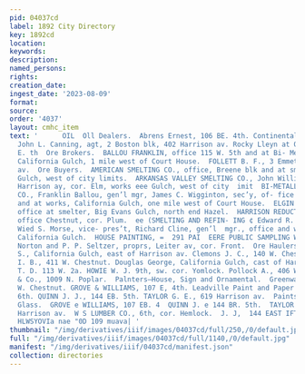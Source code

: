 ```yaml
---
pid: 04037cd
label: 1892 City Directory
key: 1892cd
location: 
keywords: 
description: 
named_persons: 
rights: 
creation_date: 
ingest_date: '2023-08-09'
format: 
source: 
order: '4037'
layout: cmhc_item
text: '      OIL  Oll Dealers.  Abrens Ernest, 106 BE. 4th. Continental Oil. Co.,
  John L. Canning, agt, 2 Boston blk, 402 Harrison av. Rocky Lleyn at Oil Co., 201
  E. th  Ore Brokers.  BALLOU FRANKLIN, office 115 W. 5th and at Bi- Metallic Smelter,
  California Gulch, 1 mile west of Court House.  FOLLETT B. F., 3 Emmet blk, 502 Harrison
  av.  Ore Buyers.  AMERICAN SMELTING CO., office, Breene blk and at smel- ter, California
  Gulch, west of city limits.  ARKANSAS VALLEY SMELTING CO., John Williams, manager,
  Harrison ay, cor. Elm, works eee Gulch, west of city  imit  BI-METALLIC SMELTING
  CO., Franklin Ballou, gen’l mgr, James C. Wigginton, sec’y, of- fice 115 W. 5th
  and at works, California Gulch, one mile west of Court House.  ELGIN SMELTING CO.
  office at smelter, Big Evans Gulch, north end Hazel.  HARRISON REDUCTION WORKS,
  office Chestnut, cor. Plum.  ee (SMELTING AND REFIN- ING ¢ Edward R. Holden, pres’t,
  Wied S. Morse, vice- pres’t, Richard Cline, gen’l  mgr., office and works across
  California Gulch.  HOUSE PAINTING, =  291 PAI  EERE PUBLIC SAMPLING WORKS, H. H.
  Norton and P. P. Seltzer, proprs, Leiter av, cor. Front.  Ore Haulers.  Burks Albert
  S., California Gulch, east of Harrison av. Clemons J. C., 140 W. Chestnut. Condron
  I. B., 411 W. Chestnut. Douglas George, California Gulch, cast of Harrison av. Holland
  T. D. 113 W. 2a. HOWIE W. J. 9th, sw. cor. Yomlock. Pollock A., 406 W. 2d Reynolds
  & Co., 1009 N. Poplar.  Palnters—House, Sign and Ornamental.  Greenwald Z., 124
  W. Chestnut. GROVE & WILLIAMS, 107 E, 4th. Leadville Paint and Paper Co., 212 E.
  6th. QUINN J. J., 144 EB. 5th. TAYLOR G. E., 619 Harrison av.  Paints, Oils and
  Glass.  GROVE e WILLIAMS, 107 EB. 4  QUINN J. e 144 BR. 5th.  TAYLOR G. E., 61934
  Harrison av.  W S LUMBER CO., 6th, cor. Hemlock.  J. J,  144 EAST IFTH STREET.  WOO
  HLWSYOVIa nae "0D 109 muava| '
thumbnail: "/img/derivatives/iiif/images/04037cd/full/250,/0/default.jpg"
full: "/img/derivatives/iiif/images/04037cd/full/1140,/0/default.jpg"
manifest: "/img/derivatives/iiif/04037cd/manifest.json"
collection: directories
---
```

